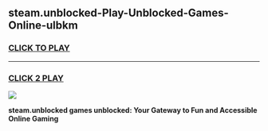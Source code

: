 
## steam.unblocked-Play-Unblocked-Games-Online-ulbkm
<h3>
<a href="https://premium76.site?title=steam.unblocked&ref=25A">CLICK TO PLAY</a></h3>
<hr>

<h3>
<a href="https://premium76.site?title=steam.unblocked&ref=25A">CLICK 2 PLAY</a>
  
</h3>

<a href="https://premium76.site?title=steam.unblocked&ref=25A"><img src="https://clearcache.store/games.png"></a>


**steam.unblocked games unblocked: Your Gateway to Fun and Accessible Online Gaming**
